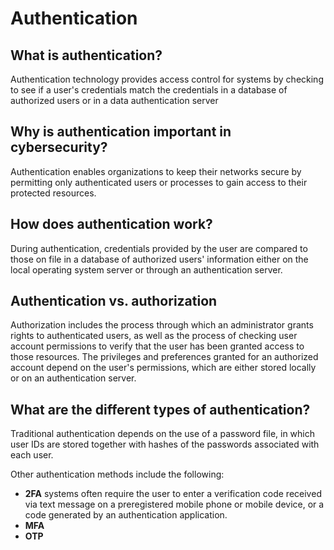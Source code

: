 # Authentication

## What is authentication?

Authentication technology provides access control for systems by checking to see if a user's credentials match the credentials in a database of authorized users or in a data authentication server


## Why is authentication important in cybersecurity?
Authentication enables organizations to keep their networks secure by permitting only authenticated users or processes to gain access to their protected resources.


## How does authentication work?

During authentication, credentials provided by the user are compared to those on file in a database of authorized users' information either on the local operating system server or through an authentication server. 


## Authentication vs. authorization

Authorization includes the process through which an administrator grants rights to authenticated users, as well as the process of checking user account permissions to verify that the user has been granted access to those resources. The privileges and preferences granted for an authorized account depend on the user's permissions, which are either stored locally or on an authentication server. 



## What are the different types of authentication?

Traditional authentication depends on the use of a password file, in which user IDs are stored together with hashes of the passwords associated with each user.


Other authentication methods include the following:

- **2FA** systems often require the user to enter a verification code received via text message on a preregistered mobile phone or mobile device, or a code generated by an authentication application.
- **MFA**
- **OTP**
